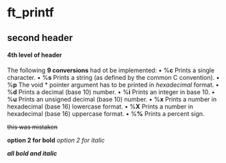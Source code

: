 # ft_printf

## second header
#### 4th level of header

The following **9 conversions** had ot be implemented:
• %**c** Prints a single character.
• %**s** Prints a string (as defined by the common C convention).
• %**p** The void * pointer argument has to be printed in *hexadecimal* format.
• %**d** Prints a decimal (base 10) number.
• %**i** Prints an integer in base 10.
• %**u** Prints an unsigned decimal (base 10) number.
• %**x** Prints a number in hexadecimal (base 16) lowercase format.
• %**X** Prints a number in hexadecimal (base 16) uppercase format.
• %**%** Prints a percent sign.

~~this was mistaken~~

__option 2 for bold__
_option 2 for italic_

***all bold and italic***